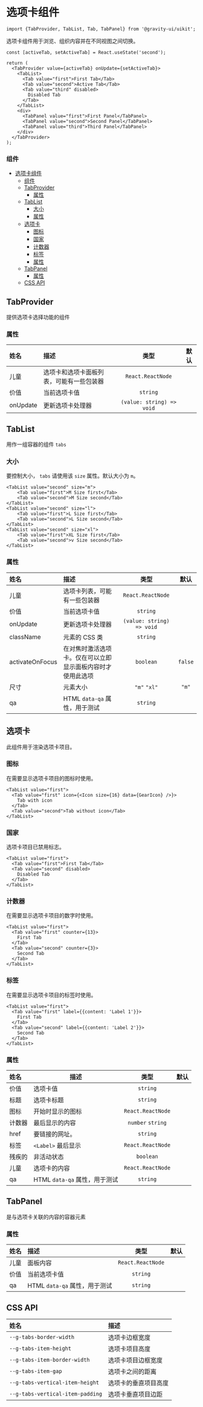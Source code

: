<!--GITHUB_BLOCK-->

# 选项卡组件

<!--/GITHUB_BLOCK-->

```tsx
import {TabProvider, TabList, Tab, TabPanel} from '@gravity-ui/uikit';
```

选项卡组件用于浏览、组织内容并在不同视图之间切换。

<!--LANDING_BLOCK

<ExampleBlock
    code={`
<TabProvider value={activeTab} onUpdate={setActiveTab}>
    <TabList>
        <Tab value="first">First Tab</Tab>
        <Tab value="second">Active Tab</Tab>
        <Tab value="third" disabled>Disabled Tab</Tab>
    </TabList>
    <div>
        <TabPanel value="first">First Panel</TabPanel>
        <TabPanel value="second">Second Panel</TabPanel>
        <TabPanel value="third">Third Panel</TabPanel>
    </div>
</TabProvider>
`}
>
    <UIKit.TabProvider value="first">
        <UIKit.TabList>
            <UIKit.Tab value="first">First Tab</UIKit.Tab>
            <UIKit.Tab value="second">Active Tab</UIKit.Tab>
            <UIKit.Tab value="third" disabled>Disabled Tab</UIKit.Tab>
        </UIKit.TabList>
        <div>
            <UIKit.TabPanel value="first">First Panel</UIKit.TabPanel>
            <UIKit.TabPanel value="second">Second Panel</UIKit.TabPanel>
            <UIKit.TabPanel value="third">Third Panel</UIKit.TabPanel>
        </div>
    </UIKit.TabProvider>
</ExampleBlock>

LANDING_BLOCK-->

<!--GITHUB_BLOCK-->

```tsx
const [activeTab, setActiveTab] = React.useState('second');

return (
  <TabProvider value={activeTab} onUpdate={setActiveTab}>
    <TabList>
      <Tab value="first">First Tab</Tab>
      <Tab value="second">Active Tab</Tab>
      <Tab value="third" disabled>
        Disabled Tab
      </Tab>
    </TabList>
    <div>
      <TabPanel value="first">First Panel</TabPanel>
      <TabPanel value="second">Second Panel</TabPanel>
      <TabPanel value="third">Third Panel</TabPanel>
    </div>
  </TabProvider>
);
```

<!--/GITHUB_BLOCK-->

### 组件

- [选项卡组件](#选项卡组件)
  - [组件](#组件)
  - [TabProvider](#tabprovider)
    - [属性](#属性)
  - [TabList](#tablist)
    - [大小](#大小)
    - [属性](#属性-1)
  - [选项卡](#选项卡)
    - [图标](#图标)
    - [国家](#国家)
    - [计数器](#计数器)
    - [标签](#标签)
    - [属性](#属性-2)
  - [TabPanel](#tabpanel)
    - [属性](#属性-3)
  - [CSS API](#css-api)

## TabProvider

提供选项卡选择功能的组件

### 属性

| 姓名     | 描述                                     |           类型            | 默认 |
| :------- | :--------------------------------------- | :-----------------------: | :--: |
| 儿童     | 选项卡和选项卡面板列表，可能有一些包装器 |     `React.ReactNode`     |      |
| 价值     | 当前选项卡值                             |         `string`          |      |
| onUpdate | 更新选项卡处理器                         | `(value: string) => void` |      |

## TabList

用作一组容器的组件 `tabs`

### 大小

要控制大小， `tabs` 请使用该 `size` 属性。默认大小为 `m`。

<!--LANDING_BLOCK

<ExampleBlock
    code={`
<TabList value="second" size="m">
    <Tab value="first">M Size first</Tab>
    <Tab value="second">M Size second</Tab>
</TabList>

<TabList value="second" size="l">
    <Tab value="first">L Size first</Tab>
    <Tab value="second">L Size second</Tab>
</TabList>

<TabList value="second" size="xl">
    <Tab value="first">XL Size first</Tab>
    <Tab value="second">v Size second</Tab>
</TabList>
`}
>
    <UIKit.TabList value="second" size="m">
        <UIKit.Tab value="first">M Size first</UIKit.Tab>
        <UIKit.Tab value="second">M Size second</UIKit.Tab>
    </UIKit.TabList>

    <UIKit.TabList value="second" size="l">
        <UIKit.Tab value="first">L Size first</UIKit.Tab>
        <UIKit.Tab value="second">L Size second</UIKit.Tab>
    </UIKit.TabList>

    <UIKit.TabList value="second" size="xl">
        <UIKit.Tab value="first">XL Size first</UIKit.Tab>
        <UIKit.Tab value="second">v Size second</UIKit.Tab>
    </UIKit.TabList>
</ExampleBlock>

LANDING_BLOCK-->

<!--GITHUB_BLOCK-->

```tsx
<TabList value="second" size="m">
    <Tab value="first">M Size first</Tab>
    <Tab value="second">M Size second</Tab>
</TabList>
<TabList value="second" size="l">
    <Tab value="first">L Size first</Tab>
    <Tab value="second">L Size second</Tab>
</TabList>
<TabList value="second" size="xl">
    <Tab value="first">XL Size first</Tab>
    <Tab value="second">v Size second</Tab>
</TabList>
```

<!--/GITHUB_BLOCK-->

### 属性

| 姓名            | 描述                                                       |           类型            |  默认   |
| :-------------- | :--------------------------------------------------------- | :-----------------------: | :-----: |
| 儿童            | 选项卡列表，可能有一些包装器                               |     `React.ReactNode`     |         |
| 价值            | 当前选项卡值                                               |         `string`          |         |
| onUpdate        | 更新选项卡处理器                                           | `(value: string) => void` |         |
| className       | 元素的 CSS 类                                              |         `string`          |         |
| activateOnFocus | 在对焦时激活选项卡。仅在可以立即显示面板内容时才使用此选项 |         `boolean`         | `false` |
| 尺寸            | 元素大小                                                   |       `"m"` `"xl"`        |  `"m"`  |
| qa              | HTML `data-qa` 属性，用于测试                              |         `string`          |         |

## 选项卡

此组件用于渲染选项卡项目。

### 图标

在需要显示选项卡项目的图标时使用。

<!--LANDING_BLOCK
<ExampleBlock
    code={`
<TabList value="first">
    <Tab value="first" icon={<Icon size={16} data={GearIcon} />}>Tab with icon</Tab>
    <Tab value="second">Tab without icon</Tab>
</TabList>
`}
>
    <UIKit.TabList value="first">
        <UIKit.Tab
            icon={
                <UIKit.Icon data={() => (
                    <svg xmlns="http://www.w3.org/2000/svg" fill="none" viewBox="0 0 16 16"><path fill="currentColor" fillRule="evenodd" d="M7.199 2H8.8a.2.2 0 0 1 .2.2c0 1.808 1.958 2.939 3.524 2.034a.199.199 0 0 1 .271.073l.802 1.388a.199.199 0 0 1-.073.272c-1.566.904-1.566 3.164 0 4.069a.199.199 0 0 1 .073.271l-.802 1.388a.199.199 0 0 1-.271.073C10.958 10.863 9 11.993 9 13.8a.2.2 0 0 1-.199.2H7.2a.199.199 0 0 1-.2-.2c0-1.808-1.958-2.938-3.524-2.034a.199.199 0 0 1-.272-.073l-.8-1.388a.199.199 0 0 1 .072-.271c1.566-.905 1.566-3.165 0-4.07a.199.199 0 0 1-.073-.271l.801-1.388a.199.199 0 0 1 .272-.073C5.042 5.138 7 4.007 7 2.2c0-.11.089-.199.199-.199ZM5.5 2.2c0-.94.76-1.7 1.699-1.7H8.8c.94 0 1.7.76 1.7 1.7a.85.85 0 0 0 1.274.735 1.699 1.699 0 0 1 2.32.622l.802 1.388c.469.813.19 1.851-.622 2.32a.85.85 0 0 0 0 1.472 1.7 1.7 0 0 1 .622 2.32l-.802 1.388a1.699 1.699 0 0 1-2.32.622.85.85 0 0 0-1.274.735c0 .939-.76 1.7-1.699 1.7H7.2a1.7 1.7 0 0 1-1.699-1.7.85.85 0 0 0-1.274-.735 1.698 1.698 0 0 1-2.32-.622l-.802-1.388a1.699 1.699 0 0 1 .622-2.32.85.85 0 0 0 0-1.471 1.699 1.699 0 0 1-.622-2.321l.801-1.388a1.699 1.699 0 0 1 2.32-.622A.85.85 0 0 0 5.5 2.2Zm4 5.8a1.5 1.5 0 1 1-3 0 1.5 1.5 0 0 1 3 0ZM11 8a3 3 0 1 1-6 0 3 3 0 0 1 6 0Z" clipRule="evenodd"></path></svg>
                )} size={16} />
            }
            value="first"
        >
            Tab with icon
        </UIKit.Tab>
        <UIKit.Tab value="second">Tab without icon</UIKit.Tab>
    </UIKit.TabList>
</ExampleBlock>
LANDING_BLOCK-->

<!--GITHUB_BLOCK-->

```tsx
<TabList value="first">
  <Tab value="first" icon={<Icon size={16} data={GearIcon} />}>
    Tab with icon
  </Tab>
  <Tab value="second">Tab without icon</Tab>
</TabList>
```

<!--/GITHUB_BLOCK-->

### 国家

选项卡项目已禁用标志。

<!--LANDING_BLOCK
<ExampleBlock
    code={`
<TabList value="first">
    <Tab value="first" >First Tab</Tab>
    <Tab value="second" disabled>Disabled Tab</Tab>
</TabList>
`}
>
    <UIKit.TabList value="first">
        <UIKit.Tab value="first">First Tab</UIKit.Tab>
        <UIKit.Tab disabled value="second">Disabled Tab</UIKit.Tab>
    </UIKit.TabList>
</ExampleBlock>
LANDING_BLOCK-->

<!--GITHUB_BLOCK-->

```tsx
<TabList value="first">
  <Tab value="first">First Tab</Tab>
  <Tab value="second" disabled>
    Disabled Tab
  </Tab>
</TabList>
```

<!--/GITHUB_BLOCK-->

### 计数器

在需要显示选项卡项目的数字时使用。

<!--LANDING_BLOCK
<ExampleBlock
    code={`
<TabList value="first">
    <Tab value="first" counter={13}>First Tab</Tab>
    <Tab value="second" counter={3}>Second Tab</Tab>
</TabList>
`}
>
    <UIKit.TabList value="first">
        <UIKit.Tab value="first" counter={13}>First Tab</UIKit.Tab>
        <UIKit.Tab value="second" counter={3}>Second Tab</UIKit.Tab>
    </UIKit.TabList>
</ExampleBlock>
LANDING_BLOCK-->

<!--GITHUB_BLOCK-->

```tsx
<TabList value="first">
  <Tab value="first" counter={13}>
    First Tab
  </Tab>
  <Tab value="second" counter={3}>
    Second Tab
  </Tab>
</TabList>
```

<!--/GITHUB_BLOCK-->

### 标签

在需要显示选项卡项目的标签时使用。

<!--LANDING_BLOCK
<ExampleBlock
    code={`
<TabList value="first">
    <Tab value="first" label={{content: 'Label 1'}}>First Tab</Tab>
    <Tab value="second" label={{content: 'Label 2'}}>Second Tab</Tab>
</TabList>
`}
>
    <UIKit.TabList value="first">
        <UIKit.Tab value="first" label={{content: 'Label 1'}}>First Tab</UIKit.Tab>
        <UIKit.Tab value="second" label={{content: 'Label 2'}}>Second Tab</UIKit.Tab>
    </UIKit.TabList>
</ExampleBlock>
LANDING_BLOCK-->

<!--GITHUB_BLOCK-->

```tsx
<TabList value="first">
  <Tab value="first" label={{content: 'Label 1'}}>
    First Tab
  </Tab>
  <Tab value="second" label={{content: 'Label 2'}}>
    Second Tab
  </Tab>
</TabList>
```

<!--/GITHUB_BLOCK-->

### 属性

| 姓名   | 描述                          |       类型        | 默认 |
| :----- | ----------------------------- | :---------------: | :--: |
| 价值   | 选项卡值                      |     `string`      |      |
| 标题   | 选项卡标题                    |     `string`      |      |
| 图标   | 开始时显示的图标              | `React.ReactNode` |      |
| 计数器 | 最后显示的内容                | `number` `string` |      |
| href   | 要链接的网址。                |     `string`      |      |
| 标签   | `<Label>` 最后显示            | `React.ReactNode` |      |
| 残疾的 | 非活动状态                    |     `boolean`     |      |
| 儿童   | 选项卡的内容                  | `React.ReactNode` |      |
| qa     | HTML `data-qa` 属性，用于测试 |     `string`      |      |

## TabPanel

是与选项卡关联的内容的容器元素

### 属性

| 姓名 | 描述                          |       类型        | 默认 |
| :--- | :---------------------------- | :---------------: | :--: |
| 儿童 | 面板内容                      | `React.ReactNode` |      |
| 价值 | 当前选项卡值                  |     `string`      |      |
| qa   | HTML `data-qa` 属性，用于测试 |     `string`      |      |

## CSS API

| 姓名                             | 描述                 |
| :------------------------------- | :------------------- |
| `--g-tabs-border-width`          | 选项卡边框宽度       |
| `--g-tabs-item-height`           | 选项卡项目高度       |
| `--g-tabs-item-border-width`     | 选项卡项目边框宽度   |
| `--g-tabs-item-gap`              | 选项卡之间的距离     |
| `--g-tabs-vertical-item-height`  | 选项卡的垂直项目高度 |
| `--g-tabs-vertical-item-padding` | 选项卡垂直项目边距   |
